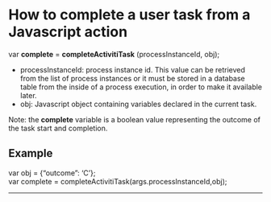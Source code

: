# How to complete a user task from a Javascript action

var  **complete**  =  **completeActivitiTask** \(processInstanceId, obj\);

* processInstanceId: process instance id. This value can be retrieved from the list of process instances or it must be stored in a database table from the inside of a process execution, in order to make it available later.
* obj: Javascript object containing variables declared in the current task.

Note: the  **complete**  variable is a boolean value representing the outcome of the task start and completion.

## Example

var obj = {“outcome”: ‘C’};  
var complete = completeActivitiTask\(args.processInstanceId,obj\);

---



